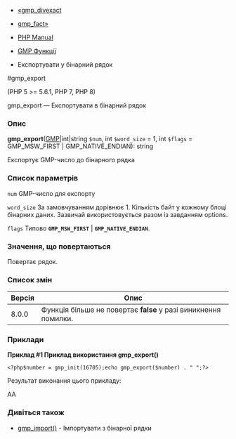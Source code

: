 - [«gmp_divexact](function.gmp-divexact.md)
- [gmp_fact»](function.gmp-fact.md)

- [PHP Manual](index.md)
- [GMP Функції](ref.gmp.md)
- Експортувати у бінарний рядок

#gmp_export

(PHP 5 \>= 5.6.1, PHP 7, PHP 8)

gmp_export — Експортувати в бінарний рядок

### Опис

**gmp_export**([GMP](class.gmp.md)\|int\|string `$num`, int
`$word_size` = 1, int `$flags` = GMP_MSW_FIRST \| GMP_NATIVE_ENDIAN):
string

Експортує GMP-число до бінарного рядка

### Список параметрів

`num`
GMP-число для експорту

`word_size`
За замовчуванням дорівнює 1. Кількість байт у кожному блоці бінарних даних.
Зазвичай використовується разом із завданням options.

`flags`
Типово **`GMP_MSW_FIRST`** \| **`GMP_NATIVE_ENDIAN`**.

### Значення, що повертаються

Повертає рядок.

### Список змін

| Версія | Опис                                                            |
|--------|-----------------------------------------------------------------|
| 8.0.0  | Функція більше не повертає **false** у разі виникнення помилки. |

### Приклади

**Приклад #1 Приклад використання **gmp_export()****

`<?php$number = gmp_init(16705);echo gmp_export($number) . "
";?> `

Результат виконання цього прикладу:

AA

### Дивіться також

- [gmp_import()](function.gmp-import.md) - Імпортувати з бінарної
рядки
